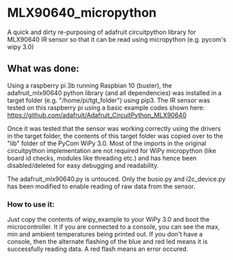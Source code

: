 # MLX90640_micropython
A quick and dirty re-purposing of adafruit circuitpython library for MLX90640 IR sensor so that it can be read using micropython (e.g. pycom's wipy 3.0)

## What was done:
Using a raspberry pi 3b running Raspbian 10 (buster), the adafruit_mlx90640 python library (and all dependencies) was installed in a target folder (e.g. "/home/pi/tgt_folder") using pip3. The IR sensor was tested on this raspberry pi using a basic example codes shown here: https://github.com/adafruit/Adafruit_CircuitPython_MLX90640

Once it was tested that the sensor was working correctly using the drivers in the target folder, the contents of this target folder was copied over to the "lib" folder of the PyCom WiPy 3.0. Most of the imports in the original circuitpython implementation are not required for WiPy micropython (like board id checks, modules like threading etc.) and has hence been disabled/deleted for easy debugging and readability. 

The adafruit_mlx90640.py is untouced. Only the busio.py and i2c_device.py has been modified to enable reading of raw data from the sensor.

### How to use it:
Just copy the contents of wipy_example to your WiPy 3.0 and boot the microcontroller. It if you are connected to a console, you can see the max, min and ambient temperatures being printed out. If you don't have a console, then the alternate flashing of the blue and red led means it is successfully reading data. A red flash means an error occured. 
